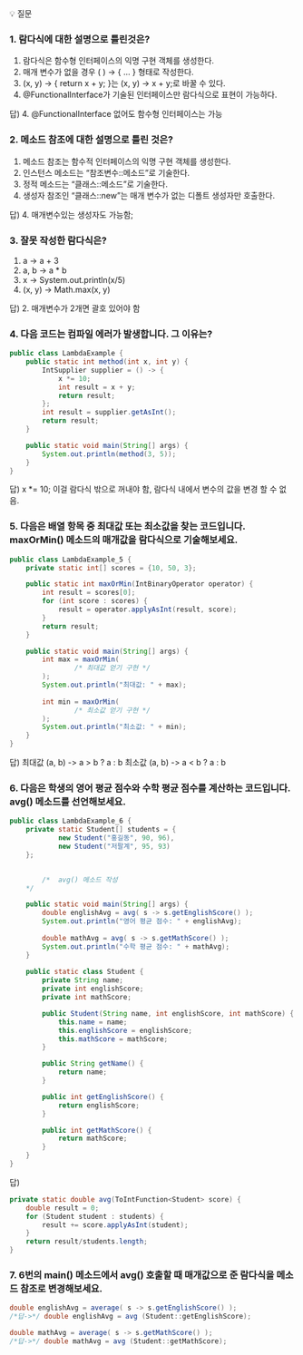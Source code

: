 <aside>
💡 질문
</aside>

### 1. 람다식에 대한 설명으로 틀린것은?

1) 람다식은 함수형 인터페이스의 익명 구현 객체를 생성한다.
2) 매개 변수가 없을 경우 ( ) → { … } 형태로 작성한다.
3) (x, y) → { return x + y; }는 (x, y) → x + y;로 바꿀 수 있다.
4) @FunctionalInterface가 기술된 인터페이스만 람다식으로 표현이 가능하다.

답) 4. @FunctionalInterface 없어도 함수형 인터페이스는 가능

### 2. 메소드 참조에 대한 설명으로 틀린 것은?

1) 메소드 참조는 함수적 인터페이스의 익명 구현 객체를 생성한다.
2) 인스턴스 메소드는 “참조변수::메소드”로 기술한다.
3) 정적 메소드는 “클래스::메소드”로 기술한다.
4) 생성자 참조인 “클래스::new”는 매개 변수가 없는 디폴트 생성자만 호출한다.

답) 4. 매개변수있는 생성자도 가능함;

### 3. 잘못 작성한 람다식은?

1)  a → a + 3
2) a, b → a * b
3) x → System.out.println(x/5)
4) (x, y) → Math.max(x, y)

답) 2. 매개변수가 2개면 괄호 있어야 함

### 4. 다음 코드는 컴파일 에러가 발생합니다. 그 이유는?

```java
public class LambdaExample {
    public static int method(int x, int y) {
        IntSupplier supplier = () -> {
            x *= 10;
            int result = x + y;
            return result;
        };
        int result = supplier.getAsInt();
        return result;
    }

    public static void main(String[] args) {
        System.out.println(method(3, 5));
    }
}
```

답) x *= 10; 이걸 람다식 밖으로 꺼내야 함, 람다식 내에서 변수의 값을 변경 할 수 없음.

### 5. 다음은 배열 항목 중 최대값 또는 최소값을 찾는 코드입니다. maxOrMin() 메소드의 매개값을 람다식으로 기술해보세요.

```java
public class LambdaExample_5 {
    private static int[] scores = {10, 50, 3};

    public static int maxOrMin(IntBinaryOperator operator) {
        int result = scores[0];
        for (int score : scores) {
            result = operator.applyAsInt(result, score);
        }
        return result;
    }

    public static void main(String[] args) {
        int max = maxOrMin(
                /* 최대값 얻기 구현 */
        );
        System.out.println("최대값: " + max);
        
        int min = maxOrMin(
                /* 최소값 얻기 구현 */
        );
        System.out.println("최소값: " + min);
    }
}
```

답) 최대값 (a, b) -> a > b ? a : b
    최소값 (a, b) -> a < b ? a : b

### 6. 다음은 학생의 영어 평균 점수와 수학 평균 점수를 계산하는 코드입니다. avg() 메소드를 선언해보세요.

```java
public class LambdaExample_6 {
    private static Student[] students = {
            new Student("홍길동", 90, 96),
            new Student("저팔계", 95, 93)
    };
    

		/*  avg() 메소드 작성
    */

    public static void main(String[] args) {
        double englishAvg = avg( s -> s.getEnglishScore() );
        System.out.println("영어 평균 점수: " + englishAvg);
        
        double mathAvg = avg( s -> s.getMathScore() );
        System.out.println("수학 평균 점수: " + mathAvg);
    }
    
    public static class Student {
        private String name;
        private int englishScore;
        private int mathScore;

        public Student(String name, int englishScore, int mathScore) {
            this.name = name;
            this.englishScore = englishScore;
            this.mathScore = mathScore;
        }

        public String getName() {
            return name;
        }

        public int getEnglishScore() {
            return englishScore;
        }

        public int getMathScore() {
            return mathScore;
        }
    }
}
```

답)
```java
private static double avg(ToIntFunction<Student> score) {
    double result = 0;
    for (Student student : students) {
        result += score.applyAsInt(student);
    }
    return result/students.length;
}
```

### 7. 6번의 main() 메소드에서 avg() 호출할 때 매개값으로 준 람다식을 메소드 참조로 변경해보세요.

```java
double englishAvg = average( s -> s.getEnglishScore() );
/*답->*/ double englishAvg = avg (Student::getEnglishScore);

double mathAvg = average( s -> s.getMathScore() );
/*답->*/ double mathAvg = avg (Student::getMathScore);
```